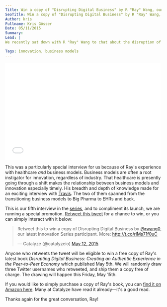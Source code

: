 ```yaml
---
Title: Win a copy of "Disrupting Digital Business" by R "Ray" Wang, our latest Innovation Series participant
SeoTitle: Win a copy of "Disrupting Digital Business" by R "Ray" Wang, our latest Innovation Series participant
Author: kris
Fullname: Kris Gösser
Date: 05/11/2015
Summary: 
Lead: |
We recently sat down with R "Ray" Wang to chat about the disruption of healthcare business models. Ray was gracious enough to offer his time and insights—even while conducting the interview from Dubai! [You can read the transcript and watch the videos here](https://catalyze.io/innovation/r-ray-wang) or view a preview:

Tags: innovation, business models
---
```

<iframe src="//fast.wistia.net/embed/iframe/l7k0claacb" allowtransparency="true" frameborder="0" scrolling="no" class="wistia_embed" name="wistia_embed" allowfullscreen mozallowfullscreen webkitallowfullscreen oallowfullscreen msallowfullscreen width="500" height="312"></iframe>

This was a particularly special interview for us because of Ray's experience with healthcare _and_ business models. Business models are often a root instigator for innovation, regardless of industry. That healthcare is presently going through a shift makes the relationship between business models and innovation especially timely. His breadth and depth of knowledge made for an exciting interview with [Travis](https://catalyze.io/). The two of them spanned from the transitioning business models to Big Pharma to EHRs and back.

This is our fifth interview in the [series](https://catalyze.io/innovation), and to compliment its launch, we are running a special promotion. [Retweet this tweet](https://twitter.com/catalyzeio/status/598113914442878976) for a chance to win, or you can simply interact with it below:

<blockquote class="twitter-tweet" lang="en"><p lang="en" dir="ltr">Retweet this to win a copy of Disrupting Digital Business by <a href="https://twitter.com/rwang0">@rwang0</a>, our latest Innovation Series participant. More: <a href="http://t.co/rlMs71f0uC">http://t.co/rlMs71f0uC</a></p>— Catalyze (@catalyzeio) <a href="https://twitter.com/catalyzeio/status/598113914442878976">May 12, 2015</a></blockquote>
<script async src="//platform.twitter.com/widgets.js" charset="utf-8"></script>

Anyone who retweets the tweet will be eligible to win a free copy of Ray's latest book _Disrupting Digital Business: Creating an Authentic Experience in the Peer-to-Peer Economy_ which published May 5th. We will randomly draw three Twitter usernames who retweeted, and ship them a copy free of charge. The drawing will happen this Friday, May 15th.

If you would like to simply purchase a copy of Ray's book, you can [find it on Amazon here](http://www.amazon.com/Disrupting-Digital-Business-Peer---Peer/dp/1422142019/ref=@rwang0). Many at Catalyze have read it already—it's a good read.

Thanks again for the great conversation, Ray!
